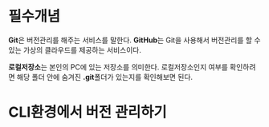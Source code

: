 # 필수개념
 **Git**은 버전관리를 해주는 서비스를 말한다.
 **GitHub**는 Git을 사용해서 버전관리를 할 수 있는 가상의 클라우드를 제공하는 서비스이다.
 
 **로컬저장소**는 본인의 PC에 있는 저장소를 의미한다. 로컬저장소인지 여부를 확인하려면 해당 폴더 안에 숨겨진 **.git**폴더가 있는지를 확인해보면 된다.
# CLI환경에서 버전 관리하기
